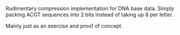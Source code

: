 Rudimentary compression implementation for DNA base data. Simply packing
ACGT sequences into 2 bits instead of taking up 8 per letter.

Mainly just as an exercise and proof of concept.
